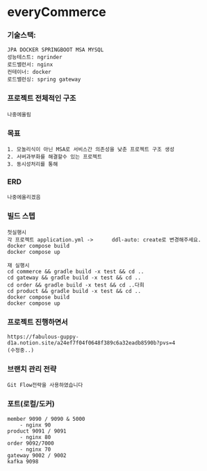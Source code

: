 # everyCommerce
    
### 기술스택:
    JPA DOCKER SPRINGBOOT MSA MYSQL 
    성능테스트: ngrinder
    로드밸런서: nginx
    컨테이너: docker
    로드밸런싱: spring gateway

### 프로젝트 전체적인 구조 
    나중에올림
### 목표
    1. 모놀리식이 아닌 MSA로 서비스간 의존성을 낮춘 프로젝트 구조 생성
    2. 서버과부화를 해결할수 있는 프로젝트
    3. 동시성처리를 통해 
### ERD
    나중에올리겠음


### 빌드 스텝
    첫실행시
    각 프로젝트 application.yml ->      ddl-auto: create로 변경해주세요.
    docker compose build
    docker compose up
    
    재 실행시
    cd commerce && gradle build -x test && cd ..
    cd gateway && gradle build -x test && cd ..
    cd order && gradle build -x test && cd ..다희 
    cd product && gradle build -x test && cd ..
    docker compose build
    docker compose up

### 프로젝트 진행하면서
    https://fabulous-guppy-d1a.notion.site/a24ef7f04f0648f389c6a32eadb8590b?pvs=4
    (수정중..)
### 브랜치 관리 전략
    Git Flow전략을 사용하였습니다


### 포트(로컬/도커)
    member 9090 / 9090 & 5000  
        - nginx 90
    product 9091 / 9091
        - nginx 80
    order 9092/7000
        - nginx 70
    gateway 9002 / 9002 
    kafka 9098 


